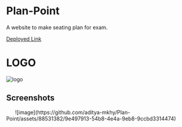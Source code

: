 # Plan-Point
A website to make seating plan for exam.

<a href="https://darkstartech.pythonanywhere.com/"> Deployed Link</a>
<br>
# LOGO
![logo](https://github.com/aditya-mkhy/Plan-Point/assets/88531382/6981fd1b-38b3-4d8b-b029-8c2c6d6e78c1)
&nbsp; &nbsp; &nbsp; 
<br>
<h2>Screenshots</h2>
&nbsp; &nbsp; &nbsp; 
![image](https://github.com/aditya-mkhy/Plan-Point/assets/88531382/9e497913-54b8-4e4a-9eb8-9ccbd3314474)


